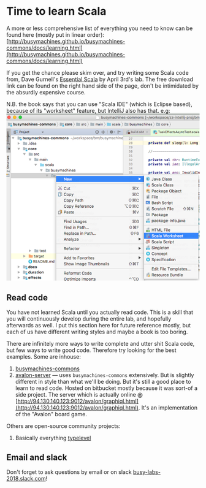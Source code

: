 # Time to learn Scala

A more or less comprehensive list of everything you need to know can be found here (mostly put in linear order):
[http://busymachines.github.io/busymachines-commons/docs/learning.html](http://busymachines.github.io/busymachines-commons/docs/learning.html)

If you get the chance please skim over, and try writing some Scala code from, Dave Gurnell's [Essential Scala](https://underscore.io/training/courses/essential-scala/) by April 3rd's lab. The free download link can be found on the right hand side of the page, don't be intimidated by the absurdly expensive course.

N.B. the book says that you can use "Scala IDE" (which is Eclipse based), because of its "worksheet" feature, but IntelliJ also has that. e.g:
![Scala Worksheet](./img/screenshot_worksheet.png)

## Read code

You have not learned Scala until you actually read code. This is a skill that you will continuously develop during the entire lab, and hopefully afterwards as well. I put this section here for future reference mostly, but each of us have different writing styles and maybe a book is too boring.

There are infinitely more ways to write complete and utter shit Scala code, but few ways to write good code. Therefore try looking for the best examples. Some are inhouse:
1. [busymachines-commons](https://github.com/busymachines/busymachines-commons)
2. [avalon-server](https://bitbucket.org/busymerlin/avalon-server) — uses `busymachines-commons` extensively. But is slightly different in style than what we'll be doing. But it's still a good place to learn to read code. Hosted on bitbucket mostly because it was sort-of a side project. The server which is actually online @ [http://94.130.140.123:9012/avalon/graphiql.html](http://94.130.140.123:9012/avalon/graphiql.html). It's an implementation of the "Avalon" board game.

Others are open-source community projects:
1. Basically everything [typelevel](https://github.com/typelevel)

## Email and slack

Don't forget to ask questions by email or on slack [busy-labs-2018.slack.com](busy-labs-2018.slack.com)!
